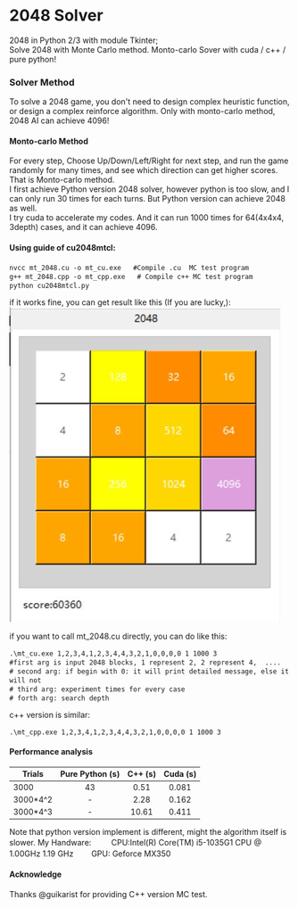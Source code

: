 # 2048 Solver
2048 in Python 2/3 with module Tkinter;  
Solve 2048 with Monte Carlo method.
Monto-carlo Sover with cuda / c++ / pure python!

### Solver Method 
To solve a 2048 game, you don't need to design complex heuristic function, or design a complex reinforce algorithm. Only with monto-carlo method, 2048 AI can achieve 4096!  

#### Monto-carlo Method  
For every step, Choose Up/Down/Left/Right for next step, and run the game randomly for many times, and see which direction can get higher scores. That is Monto-carlo method.  
I first achieve Python version 2048 solver, however python is too slow, and I can only run 30 times for each turns. But Python version can achieve 2048 as well.  
I try cuda to accelerate my codes. And it can run 1000 times for 64(4x4x4, 3depth) cases, and it can achieve 4096.

#### Using guide of cu2048mtcl:
```
nvcc mt_2048.cu -o mt_cu.exe   #Compile .cu  MC test program
g++ mt_2048.cpp -o mt_cpp.exe   # Compile c++ MC test program
python cu2048mtcl.py 
```
if it works fine, you can get result like this (If you are lucky,):  
![4096](https://github.com/jiangyangzhou/2048/blob/master/4096.JPG)  

if you want to call mt_2048.cu directly, you can do like this:
 ```
 .\mt_cu.exe 1,2,3,4,1,2,3,4,4,3,2,1,0,0,0,0 1 1000 3
 #first arg is input 2048 blocks, 1 represent 2, 2 represent 4,  ....
 # second arg: if begin with 0: it will print detailed message, else it will not
 # third arg: experiment times for every case
 # forth arg: search depth
 ```
 c++ version is similar:
 ```
 .\mt_cpp.exe 1,2,3,4,1,2,3,4,4,3,2,1,0,0,0,0 1 1000 3
 ```
 #### Performance analysis
|Trials  |Pure Python (s) | C++ (s) | Cuda (s) |
 |------ |:--------------:|:-----:|:-------:|
 |3000   |43              |0.51  |  0.081  |
 |3000\*4^2|-             |2.28   |  0.162  |
 |3000\*4^3|-             |10.61   |  0.411  |
 Note that python version implement is different, might the algorithm itself is slower.
 My Handware: 　　
 CPU:Intel(R) Core(TM) i5-1035G1 CPU @ 1.00GHz   1.19 GHz　　
 GPU: Geforce MX350
 
 
 
 #### Acknowledge
 Thanks @guikarist for providing C++ version MC test. 
 
 
    
